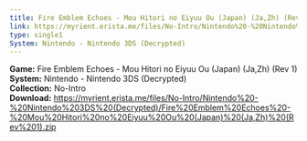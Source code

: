 ```yaml
---
title: Fire Emblem Echoes - Mou Hitori no Eiyuu Ou (Japan) (Ja,Zh) (Rev 1)
link: https://myrient.erista.me/files/No-Intro/Nintendo%20-%20Nintendo%203DS%20(Decrypted)/Fire%20Emblem%20Echoes%20-%20Mou%20Hitori%20no%20Eiyuu%20Ou%20(Japan)%20(Ja,Zh)%20(Rev%201).zip
type: single1
System: Nintendo - Nintendo 3DS (Decrypted)
---
```

<b>Game:</b> Fire Emblem Echoes - Mou Hitori no Eiyuu Ou (Japan) (Ja,Zh) (Rev 1)<br>
<b>System:</b> Nintendo - Nintendo 3DS (Decrypted)<br>
<b>Collection:</b> No-Intro<br>
<b>Download:</b> https://myrient.erista.me/files/No-Intro/Nintendo%20-%20Nintendo%203DS%20(Decrypted)/Fire%20Emblem%20Echoes%20-%20Mou%20Hitori%20no%20Eiyuu%20Ou%20(Japan)%20(Ja,Zh)%20(Rev%201).zip